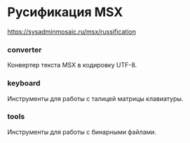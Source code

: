 # Русификация MSX
https://sysadminmosaic.ru/msx/russification

### converter
Конвертер текста MSX в кодировку UTF-8.

### keyboard
Инструменты для работы с талицей матрицы клавиатуры.

### tools
Инструменты для работы с бинарными файлами.
